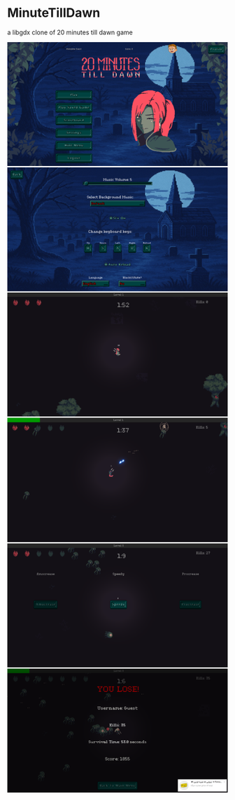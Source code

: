 # MinuteTillDawn

a libgdx clone of 20 minutes till dawn game 

[![Screenshot1](screenshots/0.png)]()
[![Screenshot2](screenshots/1.png)]()
[![Screenshot3](screenshots/2.png)]()
[![Screenshot4](screenshots/3.png)]()
[![Screenshot5](screenshots/4.png)]()
[![Screenshot5](screenshots/5.png)]()
